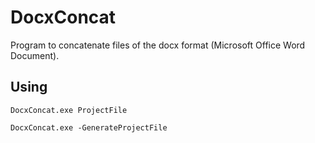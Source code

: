 # DocxConcat

Program to concatenate files of the docx format (Microsoft Office Word Document).

## Using

    DocxConcat.exe ProjectFile

    DocxConcat.exe -GenerateProjectFile